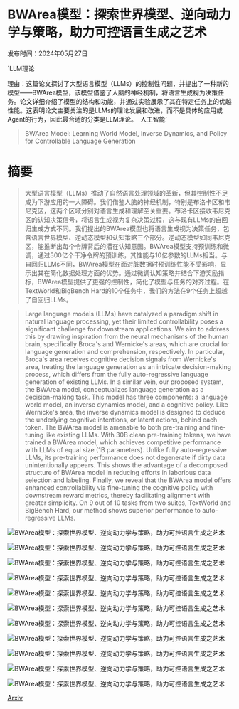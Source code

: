 # BWArea模型：探索世界模型、逆向动力学与策略，助力可控语言生成之艺术

发布时间：2024年05月27日

`LLM理论

理由：这篇论文探讨了大型语言模型（LLMs）的控制性问题，并提出了一种新的模型——BWArea模型，该模型借鉴了人脑的神经机制，将语言生成视为决策任务。论文详细介绍了模型的结构和功能，并通过实验展示了其在特定任务上的优越性能。这表明论文主要关注的是LLMs的理论发展和改进，而不是具体的应用或Agent的行为，因此最合适的分类是LLM理论。` `人工智能`

> BWArea Model: Learning World Model, Inverse Dynamics, and Policy for Controllable Language Generation

# 摘要

> 大型语言模型（LLMs）推动了自然语言处理领域的革新，但其控制性不足成为下游应用的一大障碍。我们借鉴人脑的神经机制，特别是布洛卡区和韦尼克区，这两个区域分别对语言生成和理解至关重要。布洛卡区接收韦尼克区的认知决策信号，将语言生成视为复杂决策过程，这与现有LLMs的自回归生成方式不同。我们提出的BWArea模型也将语言生成视为决策任务，包含语言世界模型、逆动态模型和认知策略三个部分。逆动态模型如同韦尼克区，能推断出每个令牌背后的潜在认知意图。BWArea模型支持预训练和微调，通过300亿个干净令牌的预训练，其性能与10亿参数的LLMs相当。与自回归LLMs不同，BWArea模型在面对脏数据时预训练性能不受影响，显示出其在简化数据处理方面的优势。通过微调认知策略并结合下游奖励指标，BWArea模型提供了更强的控制性，简化了模型与任务的对齐过程。在TextWorld和BigBench Hard的10个任务中，我们的方法在9个任务上超越了自回归LLMs。

> Large language models (LLMs) have catalyzed a paradigm shift in natural language processing, yet their limited controllability poses a significant challenge for downstream applications. We aim to address this by drawing inspiration from the neural mechanisms of the human brain, specifically Broca's and Wernicke's areas, which are crucial for language generation and comprehension, respectively. In particular, Broca's area receives cognitive decision signals from Wernicke's area, treating the language generation as an intricate decision-making process, which differs from the fully auto-regressive language generation of existing LLMs. In a similar vein, our proposed system, the BWArea model, conceptualizes language generation as a decision-making task. This model has three components: a language world model, an inverse dynamics model, and a cognitive policy. Like Wernicke's area, the inverse dynamics model is designed to deduce the underlying cognitive intentions, or latent actions, behind each token. The BWArea model is amenable to both pre-training and fine-tuning like existing LLMs. With 30B clean pre-training tokens, we have trained a BWArea model, which achieves competitive performance with LLMs of equal size (1B parameters). Unlike fully auto-regressive LLMs, its pre-training performance does not degenerate if dirty data unintentionally appears. This shows the advantage of a decomposed structure of BWArea model in reducing efforts in laborious data selection and labeling. Finally, we reveal that the BWArea model offers enhanced controllability via fine-tuning the cognitive policy with downstream reward metrics, thereby facilitating alignment with greater simplicity. On 9 out of 10 tasks from two suites, TextWorld and BigBench Hard, our method shows superior performance to auto-regressive LLMs.

![BWArea模型：探索世界模型、逆向动力学与策略，助力可控语言生成之艺术](../../../paper_images/2405.17039/x1.png)

![BWArea模型：探索世界模型、逆向动力学与策略，助力可控语言生成之艺术](../../../paper_images/2405.17039/x2.png)

![BWArea模型：探索世界模型、逆向动力学与策略，助力可控语言生成之艺术](../../../paper_images/2405.17039/x3.png)

![BWArea模型：探索世界模型、逆向动力学与策略，助力可控语言生成之艺术](../../../paper_images/2405.17039/x4.png)

![BWArea模型：探索世界模型、逆向动力学与策略，助力可控语言生成之艺术](../../../paper_images/2405.17039/x5.png)

![BWArea模型：探索世界模型、逆向动力学与策略，助力可控语言生成之艺术](../../../paper_images/2405.17039/x6.png)

![BWArea模型：探索世界模型、逆向动力学与策略，助力可控语言生成之艺术](../../../paper_images/2405.17039/x7.png)

![BWArea模型：探索世界模型、逆向动力学与策略，助力可控语言生成之艺术](../../../paper_images/2405.17039/x8.png)

![BWArea模型：探索世界模型、逆向动力学与策略，助力可控语言生成之艺术](../../../paper_images/2405.17039/x9.png)

![BWArea模型：探索世界模型、逆向动力学与策略，助力可控语言生成之艺术](../../../paper_images/2405.17039/x10.png)

![BWArea模型：探索世界模型、逆向动力学与策略，助力可控语言生成之艺术](../../../paper_images/2405.17039/x11.png)

[Arxiv](https://arxiv.org/abs/2405.17039)